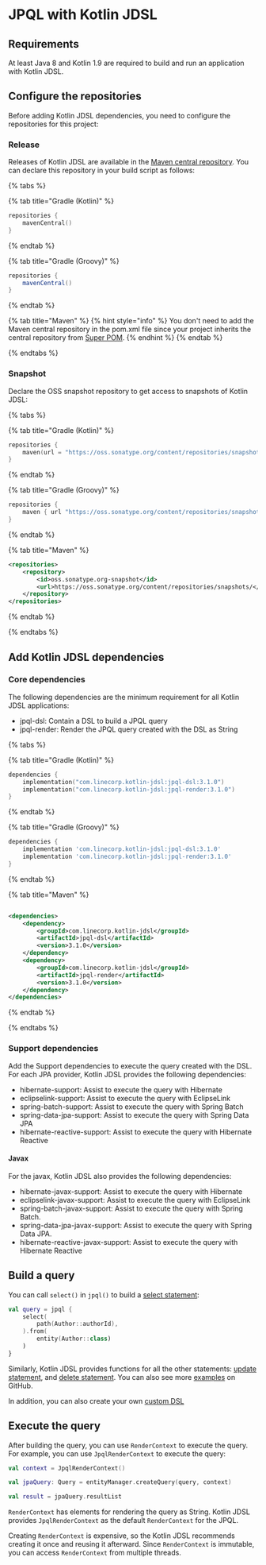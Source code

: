 # JPQL with Kotlin JDSL

## Requirements

At least Java 8 and Kotlin 1.9 are required to build and run an application with Kotlin JDSL.

## Configure the repositories

Before adding Kotlin JDSL dependencies, you need to configure the repositories for this project:

### Release

Releases of Kotlin JDSL are available in the [Maven central repository](https://central.sonatype.com/search?q=g%3Acom.linecorp.kotlin-jdsl).
You can declare this repository in your build script as follows:

{% tabs %}

{% tab title="Gradle (Kotlin)" %}

```kotlin
repositories {
    mavenCentral()
}
```

{% endtab %}

{% tab title="Gradle (Groovy)" %}

```groovy
repositories {
    mavenCentral()
}
```

{% endtab %}

{% tab title="Maven" %}
{% hint style="info" %}
You don't need to add the Maven central repository in the pom.xml file since your project inherits the central repository from [Super POM](https://maven.apache.org/guides/introduction/introduction-to-the-pom.html#super-pom).
{% endhint %}
{% endtab %}

{% endtabs %}

### Snapshot

Declare the OSS snapshot repository to get access to snapshots of Kotlin JDSL:

{% tabs %}

{% tab title="Gradle (Kotlin)" %}

```kotlin
repositories {
    maven(url = "https://oss.sonatype.org/content/repositories/snapshots")
}
```

{% endtab %}

{% tab title="Gradle (Groovy)" %}

```groovy
repositories {
    maven { url "https://oss.sonatype.org/content/repositories/snapshots" }
}
```

{% endtab %}

{% tab title="Maven" %}

```xml
<repositories>
    <repository>
        <id>oss.sonatype.org-snapshot</id>
        <url>https://oss.sonatype.org/content/repositories/snapshots/</url>
    </repository>
</repositories>
```

{% endtab %}

{% endtabs %}

## Add Kotlin JDSL dependencies

### Core dependencies

The following dependencies are the minimum requirement for all Kotlin JDSL applications:

- jpql-dsl: Contain a DSL to build a JPQL query
- jpql-render: Render the JPQL query created with the DSL as String

{% tabs %}

{% tab title="Gradle (Kotlin)" %}

```kotlin
dependencies {
    implementation("com.linecorp.kotlin-jdsl:jpql-dsl:3.1.0")
    implementation("com.linecorp.kotlin-jdsl:jpql-render:3.1.0")
}
```

{% endtab %}

{% tab title="Gradle (Groovy)" %}

```groovy
dependencies {
    implementation 'com.linecorp.kotlin-jdsl:jpql-dsl:3.1.0'
    implementation 'com.linecorp.kotlin-jdsl:jpql-render:3.1.0'
}
```

{% endtab %}

{% tab title="Maven" %}

```xml

<dependencies>
    <dependency>
        <groupId>com.linecorp.kotlin-jdsl</groupId>
        <artifactId>jpql-dsl</artifactId>
        <version>3.1.0</version>
    </dependency>
    <dependency>
        <groupId>com.linecorp.kotlin-jdsl</groupId>
        <artifactId>jpql-render</artifactId>
        <version>3.1.0</version>
    </dependency>
</dependencies>
```

{% endtab %}

{% endtabs %}

### Support dependencies

Add the Support dependencies to execute the query created with the DSL.
For each JPA provider, Kotlin JDSL provides the following dependencies:

- hibernate-support: Assist to execute the query with Hibernate
- eclipselink-support: Assist to execute the query with EclipseLink
- spring-batch-support: Assist to execute the query with Spring Batch
- spring-data-jpa-support: Assist to execute the query with Spring Data JPA
- hibernate-reactive-support: Assist to execute the query with Hibernate Reactive

#### Javax

For the javax, Kotlin JDSL also provides the following dependencies:

- hibernate-javax-support: Assist to execute the query with Hibernate
- eclipselink-javax-support: Assist to execute the query with EclipseLink
- spring-batch-javax-support: Assist to execute the query with Spring Batch.
- spring-data-jpa-javax-support: Assist to execute the query with Spring Data JPA.
- hibernate-reactive-javax-support: Assist to execute the query with Hibernate Reactive

## Build a query

You can call `select()` in `jpql()` to build a [select statement](statements.md#select-statement):

```kotlin
val query = jpql {
    select(
        path(Author::authorId),
    ).from(
        entity(Author::class)
    )
}
```

Similarly, Kotlin JDSL provides functions for all the other statements: [update statement](statements.md#update-statement), and [delete statement](statements.md#delete-statement).
You can also see more [examples](https://github.com/line/kotlin-jdsl/tree/main/example) on GitHub.

In addition, you can also create your own [custom DSL](custom-dsl.md)

## Execute the query

After building the query, you can use `RenderContext` to execute the query.
For example, you can use `JpqlRenderContext` to execute the query:

```kotlin
val context = JpqlRenderContext()

val jpaQuery: Query = entityManager.createQuery(query, context)

val result = jpaQuery.resultList
```

`RenderContext` has elements for rendering the query as String.
Kotlin JDSL provides `JpqlRenderContext` as the default `RenderContext` for the JPQL.

Creating `RenderContext` is expensive, so the Kotlin JDSL recommends creating it once and reusing it afterward.
Since `RenderContext` is immutable, you can access `RenderContext` from multiple threads.
